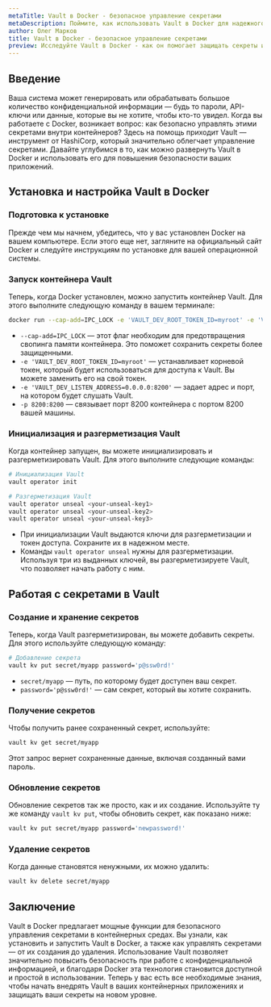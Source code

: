 ```yaml
---
metaTitle: Vault в Docker - безопасное управление секретами
metaDescription: Поймите, как использовать Vault в Docker для надежного управления секретами и конфиденциальными данными в контейнерах. Примеры и пошаговые инструкции помогут вам освоить эту технологию
author: Олег Марков
title: Vault в Docker - безопасное управление секретами
preview: Исследуйте Vault в Docker - как он помогает защищать секреты и конфиденциальные данные внутри контейнеров. Пошаговые примеры и практическое руководство облегчат ваш путь к безопасной разработке
---
```


## Введение

Ваша система может генерировать или обрабатывать большое количество конфиденциальной информации — будь то пароли, API-ключи или данные, которые вы не хотите, чтобы кто-то увидел. Когда вы работаете с Docker, возникает вопрос: как безопасно управлять этими секретами внутри контейнеров? Здесь на помощь приходит Vault — инструмент от HashiCorp, который значительно облегчает управление секретами. Давайте углубимся в то, как можно развернуть Vault в Docker и использовать его для повышения безопасности ваших приложений.

## Установка и настройка Vault в Docker

### Подготовка к установке

Прежде чем мы начнем, убедитесь, что у вас установлен Docker на вашем компьютере. Если этого еще нет, загляните на официальный сайт Docker и следуйте инструкциям по установке для вашей операционной системы.

### Запуск контейнера Vault

Теперь, когда Docker установлен, можно запустить контейнер Vault. Для этого выполните следующую команду в вашем терминале:

```bash
docker run --cap-add=IPC_LOCK -e 'VAULT_DEV_ROOT_TOKEN_ID=myroot' -e 'VAULT_DEV_LISTEN_ADDRESS=0.0.0.0:8200' -p 8200:8200 vault
```

- `--cap-add=IPC_LOCK` — этот флаг необходим для предотвращения свопинга памяти контейнера. Это поможет сохранить секреты более защищенными.
- `-e 'VAULT_DEV_ROOT_TOKEN_ID=myroot'` — устанавливает корневой токен, который будет использоваться для доступа к Vault. Вы можете заменить его на свой токен.
- `-e 'VAULT_DEV_LISTEN_ADDRESS=0.0.0.0:8200'` — задает адрес и порт, на котором будет слушать Vault.
- `-p 8200:8200` — связывает порт 8200 контейнера с портом 8200 вашей машины.

### Инициализация и разгерметизация Vault

Когда контейнер запущен, вы можете инициализировать и разгерметизировать Vault. Для этого выполните следующие команды:

```bash
# Инициализация Vault
vault operator init

# Разгерметизация Vault
vault operator unseal <your-unseal-key1>
vault operator unseal <your-unseal-key2>
vault operator unseal <your-unseal-key3>
```

- При инициализации Vault выдаются ключи для разгерметизации и токен доступа. Сохраните их в надежном месте.
- Команды `vault operator unseal` нужны для разгерметизации. Используя три из выданных ключей, вы разгерметизируете Vault, что позволяет начать работу с ним.

## Работая с секретами в Vault

### Создание и хранение секретов

Теперь, когда Vault разгерметизирован, вы можете добавить секреты. Для этого используйте следующую команду:

```bash
# Добавление секрета
vault kv put secret/myapp password='p@ssw0rd!'
```

- `secret/myapp` — путь, по которому будет доступен ваш секрет.
- `password='p@ssw0rd!'` — сам секрет, который вы хотите сохранить.

### Получение секретов

Чтобы получить ранее сохраненный секрет, используйте:

```bash
vault kv get secret/myapp
```

Этот запрос вернет сохраненные данные, включая созданный вами пароль.

### Обновление секретов

Обновление секретов так же просто, как и их создание. Используйте ту же команду `vault kv put`, чтобы обновить секрет, как показано ниже:

```bash
vault kv put secret/myapp password='newpassword!'
```

### Удаление секретов

Когда данные становятся ненужными, их можно удалить:

```bash
vault kv delete secret/myapp
```

## Заключение

Vault в Docker предлагает мощные функции для безопасного управления секретами в контейнерных средах. Вы узнали, как установить и запустить Vault в Docker, а также как управлять секретами — от их создания до удаления. Использование Vault позволяет значительно повысить безопасность при работе с конфиденциальной информацией, и благодаря Docker эта технология становится доступной и простой в использовании. Теперь у вас есть все необходимые знания, чтобы начать внедрять Vault в ваших контейнерных приложениях и защищать ваши секреты на новом уровне.